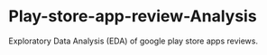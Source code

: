 # Play-store-app-review-Analysis
Exploratory Data Analysis (EDA) of google play store apps reviews.

